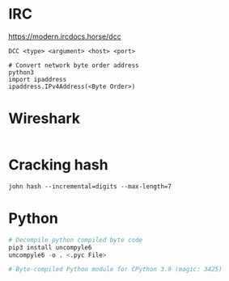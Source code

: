 # IRC
https://modern.ircdocs.horse/dcc  
```
DCC <type> <argument> <host> <port>

# Convert network byte order address
python3
import ipaddress
ipaddress.IPv4Address(<Byte Order>)
```

# Wireshark
```

```

# Cracking hash
```
john hash --incremental=digits --max-length=7
```

# Python
```python
# Decompile python compiled byte code
pip3 install uncompyle6
uncompyle6 -o . <.pyc File>

# Byte-compiled Python module for CPython 3.9 (magic: 3425)
```
